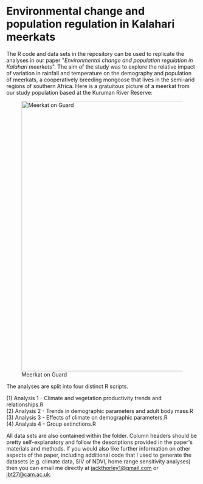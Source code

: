 # Environmental change and population regulation in Kalahari meerkats

The R code and data sets in the repository can be used to replicate the analyses in our paper "_Environmental change and population regulation in Kalahari meerkats_". The aim of the study was to explore the relative impact of variation in rainfall and temperature on the demography and population of meerkats, a cooperatively breeding mongoose that lives in the semi-arid regions of southern Africa. Here is a gratuitous picture of a meerkat from our study population based at the Kuruman River Reserve:  

<figure>
  <img src="MeerkatOnGuard.JPG" alt="Meerkat on Guard", width="1036", height="712">
  <figcaption>Meerkat on Guard</figcaption>
</figure>  

The analyses are split into four distinct R scripts.  
  
(1) Analysis 1 - Climate and vegetation productivity trends and relationships.R  
(2) Analysis 2 - Trends in demographic parameters and adult body mass.R  
(3) Analysis 3 - Effects of climate on demographic parameters.R  
(4) Analysis 4 - Group extinctions.R

  All data sets are also contained within the folder. Column headers should be pretty self-explanatory and follow the descriptions provided in the paper's materials and methods. If you would also like further information on other aspects of the paper, including additional code that I used to generate the datasets (e.g. climate data, SIV of NDVI, home range sensitivity analyses) then you can email me directly at jackthorley1@gmail.com or jbt27@cam.ac.uk. 

